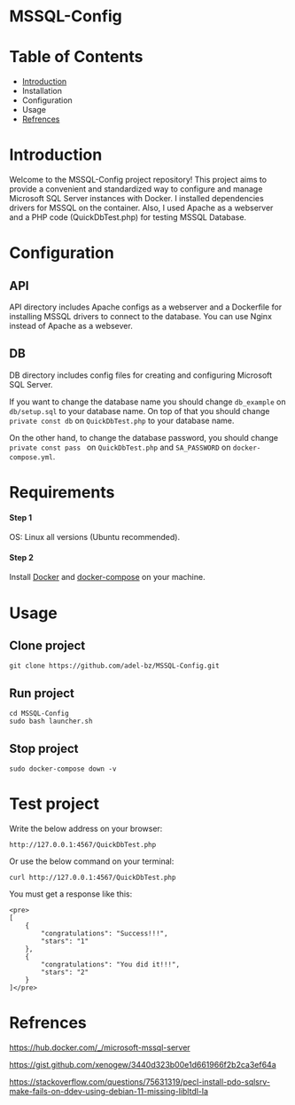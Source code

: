 # MSSQL-Config

# Table of Contents
- [Introduction](https://github.com/adel-bz/MSSQL-Config/edit/main/README.md#introduction)
- Installation
- Configuration
- Usage
- [Refrences](https://github.com/adel-bz/MSSQL-Config/edit/main/README.md#db)


# Introduction
Welcome to the MSSQL-Config project repository! This project aims to provide a convenient and standardized way to configure and manage Microsoft SQL Server instances with Docker.
I installed dependencies drivers for MSSQL on the container.
Also, I used Apache as a webserver and a PHP code (QuickDbTest.php) for testing MSSQL Database.

# Configuration
## API
API directory includes Apache configs as a webserver and a Dockerfile for installing MSSQL drivers to connect to the database.
You can use Nginx instead of Apache as a websever.

## DB
DB directory includes config files for creating and configuring Microsoft SQL Server.

If you want to change the database name you should change ```db_example``` on ```db/setup.sql``` to your database name. On top of that you should change ```private const db``` on ```QuickDbTest.php```  to your database name.

On the other hand, to change the database password, you should change ```private const pass ``` on ```QuickDbTest.php```  and ```SA_PASSWORD``` on ```docker-compose.yml```.
# Requirements
#### Step 1 
OS: Linux all versions (Ubuntu recommended).

#### Step 2 
Install [Docker](https://www.digitalocean.com/community/tutorials/how-to-install-and-use-docker-on-ubuntu-22-04) and [docker-compose](https://www.digitalocean.com/community/tutorials/how-to-install-and-use-docker-compose-on-ubuntu-20-04) on your machine.

# Usage
## Clone project
```  
git clone https://github.com/adel-bz/MSSQL-Config.git
```
## Run project
```
cd MSSQL-Config
sudo bash launcher.sh
```
## Stop project
```
sudo docker-compose down -v
```

# Test project
Write the below address on your browser:
```
http://127.0.0.1:4567/QuickDbTest.php
```
Or use the below command on your terminal:
```
curl http://127.0.0.1:4567/QuickDbTest.php
```
You must get a response like this:
```
<pre>
[
    {
        "congratulations": "Success!!!",
        "stars": "1"
    },
    {
        "congratulations": "You did it!!!",
        "stars": "2"
    }
]</pre>
```

# Refrences
https://hub.docker.com/_/microsoft-mssql-server

https://gist.github.com/xenogew/3440d323b00e1d661966f2b2ca3ef64a

https://stackoverflow.com/questions/75631319/pecl-install-pdo-sqlsrv-make-fails-on-ddev-using-debian-11-missing-libltdl-la
